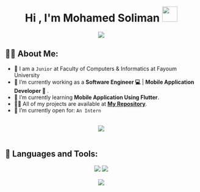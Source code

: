 <h1 align="center">Hi , I'm Mohamed Soliman <img src="https://media.giphy.com/media/hvRJCLFzcasrR4ia7z/giphy.gif" width="40"></h1>

<p align="center">
  <a href="https://github.com/DenverCoder1/readme-typing-svg"><img src="https://readme-typing-svg.herokuapp.com?lines=Computer+Science+Student;Mobile+Application+Developer;Always%20learning%20new%20things&center=true&width=500&height=50"></a>
</p>


 

## 🙋‍♂️ About Me:
- :school: I am a `Junior` at Faculty of Computers & Informatics at Fayoum University
- 🔭 I’m currently working as a **Software Engineer 💻** | **Mobile Application Developer 📱** .
- 🌱 I’m currently learning **Mobile Application Using Flutter**.
- 👨‍💻 All of my projects are available at **[My Repository](https://github.com/Mo7amed-Soliman?tab=repositories)**.
- :thinking: I’m currently open for: `An Intern`

<br>
<div align="center">
    <img src="https://user-images.githubusercontent.com/73097560/115834477-dbab4500-a447-11eb-908a-139a6edaec5c.gif" />
</div>
<br>

## 🚀 Languages and Tools:
<div align="center">
    <img src="https://skillicons.dev/icons?i=flutter,dart,firebase,cpp" />
    <img src="https://skillicons.dev/icons?i=github,androidstudio,vscode,figma,postman" /><br>
</div>

<br>
<div align="center">
    <img src="https://user-images.githubusercontent.com/73097560/115834477-dbab4500-a447-11eb-908a-139a6edaec5c.gif" />
</div>
<br>

 
